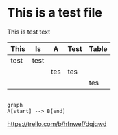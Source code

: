 # This is a test file

This is test text

| This | Is   | A   | Test | Table |
|------|------|-----|------|-------|
| test | test |     |      |       |
|      |      | tes | tes  |       |
|      |      |     |      | tes   |

```TOC
```

```mermaid
graph
A[start] --> B[end]
```

https://trello.com/b/hfnwef/dqjqwd

